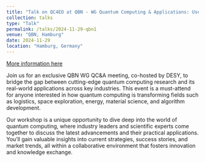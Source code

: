 ```yaml
---
title: "Talk on QC4EO at QBN - WG Quantum Computing & Applications: Use cases in Key Verticals"
collection: talks
type: "Talk"
permalink: /talks/2024-11-29-qbn1
venue: "QBN, Hamburg"
date: 2024-11-29
location: "Hamburg, Germany"
---
```


[More information here](https://qbn.world/events/wg-quantum-computing-applications-use-cases-in-key-verticals/)

Join us for an exclusive QBN WG QC&A meeting, co-hosted by DESY, to bridge the gap between cutting-edge quantum computing research and its real-world applications across key industries. This event is a must-attend for anyone interested in how quantum computing is transforming fields such as logistics, space exploration, energy, material science, and algorithm development.

Our workshop is a unique opportunity to dive deep into the world of quantum computing, where industry leaders and scientific experts come together to discuss the latest advancements and their practical applications. You’ll gain valuable insights into current strategies, success stories, and market trends, all within a collaborative environment that fosters innovation and knowledge exchange.